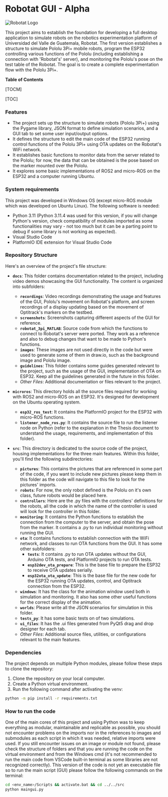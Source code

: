 # Robotat GUI - Alpha

![Robotat Logo](https://pandao.github.io/editor.md/images/logos/editormd-logo-180x180.png)

This project aims to establish the foundation for developing a full desktop application to simulate robots on the robotics experimentation platform of Universidad del Valle de Guatemala, Robotat. The first version establishes a structure to simulate Pololu 3Pi+ mobile robots, program the ESP32 controlling various functions of the Pololu (including establishing a connection with 'Robotat's' server), and monitoring the Pololu's pose on the test table of the Robotat. The goal is to create a complete experimentation flow with the Pololu 3Pi+.

**Table of Contents**

[TOCM]

[TOC]

### Features

- The project sets up the structure to simulate robots (Pololu 3Pi+) using the Pygame library, JSON format to define simulation scenarios, and a GUI tab to set some user input/output options.
- It defines the structure to edit the main code of the ESP32 running control functions of the Pololu 3Pi+ using OTA updates on the Robotat's WiFi network.
- It establishes basic functions to monitor data from the server related to the Pololu; for now, the data that can be obtained is the pose based on the marker mounted over the Pololu.
- It explores some basic implementations of ROS2 and micro-ROS on the ESP32 and a computer running Ubuntu.

### System requirements
This project was developed in Windows OS (except micro-ROS module which was developed on Ubuntu Linux). The following software is needed:
- Python 3.11 (Python 3.11.4 was used for this version, if you will change Python's version, check compatibility of modules imported as some functionalities may vary - not too much but it can be a parting point to debug if some library is not working as expected).
- Visual Studio Code
- PlatformIO IDE extension for Visual Studio Code
### Repository Structure

Here's an overview of the project's file structure:

- **`docs`**: This folder contains documentation related to the project, including video demos showcasing the GUI functionality. The content is organized into subfolders:

  - **`recordings`**: Video recordings demonstrating the usage and features of the GUI, Pololu's movement on Robotat's platform, and screen recordings of a display updating based on the movement of Optitrack's markers on the testbed.
  - **`screenshots`**: Screenshots capturing different aspects of the GUI for reference.
  - **`robotat_3pi_MATLAB`**: Source code from which the functions to connect to Robotat's server were ported. They work as a reference and also to debug changes that want to be made to Python's functions.
  - **`images`**: These images are not used directly in the code but were used to generate some of them in draw.io, such as the background image and Pololu image.
  - **`guidelines`**: This folder contains some guides generated relevant to the project, such as the usage of the GUI, implementation of OTA on ESP32. Keep all the guidelines generated in the future in this folder.
  - *Other Files*: Additional documentation or files relevant to the project.

- **`microros`**: This directory holds all the source files required for working with ROS2 and micro-ROS on an ESP32. It's designed for development on the Ubuntu operating system.

  - **`esp32_ros_test`**: It contains the PlatformIO project for the ESP32 with micro-ROS functions.
  - **`listener_node_ros.py`**: It contains the source file to run the listener node on Python (refer to the explanation in the Thesis document to understand the usage, requirements, and implementation of this folder).

- **`src`**: This directory is dedicated to the source code of the project, housing implementations for the three main features. Within this folder, you'll find the following subdirectories:
  - **`pictures`**: This contains the pictures that are referenced in some part of the code, if you want to include new pictures please keep them in this folder as the code will navigate to this file to look for the pictures' imports.
  - **`robots`**: For now, the only robot defined is the Pololu on it's own class, future robots would be placed here.
  - **`controllers`**: Here are the .py files with the controllers' definitions for the robots, all the code in which the name of the controller is used will look for the controller in this folder.
  - **`monitoring`**: It contains the Python functions to establish the connection from the computer to the server, and obtain the pose from the marker. It contains a .py to run individual monitoring without running the GUI.
  - **`ota`**: It contains functions to establish connection with the WiFi network, and classes to run OTA functions from the GUI. It has some other subfolders:
    - **`tests`**: It contains .py to run OTA updates without the GUI, Arduino OTA tests, and PlatformIO projects to run OTA tests.
	- **`esp32dev_ota_prepare`**: This is the base file to prepare the ESP32 to receive OTA updates serially.
	- **`esp32ota_ota_update`**:  This is the base file for the new code for the ESP32 running OTA updates, control, and Optitrack connection from the ESP32.
  - **`windows`**: It has the class for the animation window used both in simulation and monitoring. It also has some other useful functions for the correct display of the animation.
  - **`worlds`**: Please write all the JSON scenarios for simulation in this folder.
  - **`tests_py`**: It has some basic tests on of two simulations.
  - **`ui_files`**: It has the .ui files generated from PyQt5 drag and drop designer for each tab.
  - *Other Files*: Additional source files, utilities, or configurations relevant to the main features.

### Dependencies
The project depends on multiple Python modules, please follow these steps to clone the repository:
1. Clone the repository on your local computer.
2. Create a Python virtual environment.
3. Run the following command after activating the venv:

```bash
python -m pip install -r requirements.txt
```
### How to run the code
One of the main cores of this project and using Python was to keep everything as modular, maintainable and replicable as possible, you should not encounter problems on the imports nor in the references to images and submodules as each script in which it was needed, relative imports were used. If you still encounter issues on an image or module not found, please check the structure of folders and that you are running the code on the virtual environment and from the Windows cmd (it's not recommended to run the main code from VSCode built-in terminal as some libraries are not recognized correctly). This version of the code is not yet an executable file so to run the main script (GUI) please follow the following commands on the terminal:
```bash
cd <env_name>/Scripts && activate.bat && cd ../../src
python maingui.py
```
